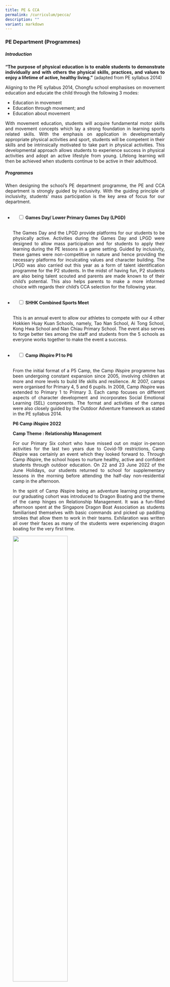 ```yaml
---
title: PE & CCA
permalink: /curriculum/pecca/
description: ""
variant: markdown
---
```

<h3><strong>PE Department (Programmes)</strong></h3>

<h5><strong>Introduction</strong></h5>

<p style="text-align:justify"><b>“The purpose of physical education is to enable students to demonstrate individually and with others the physical skills, practices, and values to enjoy a lifetime of active, healthy living.”</b> (adapted from PE syllabus 2014)</p>

<p style="text-align:justify">Aligning to the PE syllabus 2014, Chongfu school emphasises on movement education and educate the child through the following 3 modes:</p>

*   Education in movement
*   Education through movement; and
*   Education about movement

<p style="text-align:justify">With movement education, students will acquire fundamental motor skills and movement concepts which lay a strong foundation in learning sports related skills. With the emphasis on application in developmentally appropriate physical activities and sport, students will be competent in their skills and be intrinsically motivated to take part in physical activities. This developmental approach allows students to experience success in physical activities and adopt an active lifestyle from young. Lifelong learning will then be achieved when students continue to be active in their adulthood.</p>

<h5><strong>Programmes</strong></h5>

<p style="text-align:justify">When designing the school’s PE department programme, the PE and CCA department is strongly guided by inclusivity. With the guiding principle of inclusivity, students’ mass participation is the key area of focus for our department.</p>


<ul class="jekyllcodex_accordion">
&nbsp;&nbsp;<li>
&nbsp;&nbsp;&nbsp;&nbsp;<input type="checkbox" id="accordion1">
<label for="accordion1"><b>Games Day/ Lower Primary Games Day (LPGD)</b></label>
&nbsp;&nbsp;&nbsp;&nbsp;<div>
&nbsp;&nbsp;&nbsp;&nbsp;&nbsp;&nbsp;
<p style="text-align:justify">The Games Day and the LPGD provide platforms for our students to be physically active. Activities during the Games Day and LPGD were designed to allow mass participation and for students to apply their learning during the PE lessons in a game setting. Guided by inclusivity, these games were non-competitive in nature and hence providing the necessary platforms for inculcating values and character building. The LPGD was also carried out this year as a form of talent identification programme for the P2 students. In the midst of having fun, P2 students are also being talent scouted and parents are made known to of their child’s potential. This also helps parents to make a more informed choice with regards their child’s CCA selection for the following year.</p>
&nbsp;&nbsp;&nbsp;&nbsp;</div>
</li>
<li>
&nbsp;&nbsp;&nbsp;&nbsp;<input type="checkbox" id="accordion2">
<label for="accordion2"><b>SHHK Combined Sports Meet</b></label>
&nbsp;&nbsp;&nbsp;&nbsp;<div>
&nbsp;&nbsp;&nbsp;&nbsp;&nbsp;&nbsp;
<p style="text-align:justify">This is an annual event to allow our athletes to compete with our 4 other Hokkien Huay Kuan Schools, namely, Tao Nan School, Ai Tong School, Kong Hwa School and Nan Chiau Primary School. The event also serves to forge better ties among the staff and students from the 5 schools as everyone works&nbsp;together to make the event a success.</p>
&nbsp;&nbsp;&nbsp;&nbsp;</div>
</li>
<li>
&nbsp;&nbsp;&nbsp;&nbsp;<input type="checkbox" id="accordion3">
<label for="accordion3"><b>Camp iNspire P1 to P6</b></label>
&nbsp;&nbsp;&nbsp;&nbsp;<div>
&nbsp;&nbsp;&nbsp;&nbsp;&nbsp;&nbsp;
<p style="text-align:justify">From the initial format of a P5 Camp, the Camp iNspire programme has been undergoing constant expansion since 2005, involving children at more and more levels to build life skills and resilience. At 2007, camps were organised for Primary 4, 5 and 6 pupils. In 2008, Camp iNspire was extended to Primary 1 to Primary 3. Each camp focuses on different aspects of character development and incorporates Social Emotional Learning (SEL) components. The format and activities of the camps were also closely guided by the Outdoor Adventure framework as stated in the PE syllabus 2014.</p>

<p><b>P6 Camp iNspire 2022</b></p>

<p><b>Camp Theme : Relationship Management</b></p>

<p style="text-align:justify">For our Primary Six cohort who have missed out on major in-person activities for the last two years due to Covid-19 restrictions, Camp iNspire was certainly an event which they looked forward to. Through Camp iNspire, the school hopes to nurture healthy, active and confident students through outdoor education. On 22 and 23 June 2022 of the June Holidays, our students returned to school for supplementary lessons in the morning before attending the half-day non-residential camp in the afternoon.</p>

<p style="text-align:justify">In the spirit of Camp iNspire being an adventure learning programme, our graduating cohort was introduced to Dragon Boating and the theme of the camp hinges on Relationship Management. It was a fun-filled afternoon spent at the Singapore Dragon Boat Association as students familiarised themselves with basic commands and picked up paddling strokes that allow them to work in their teams. Exhilaration was written all over their faces as many of the students were experiencing dragon boating for the very first time.</p>
<img src="/images/CampInspire_2022_Pic1.jpg" style="width:60%">
<img src="/images/CampInspire_2022_Pic2.jpg" style="width:60%">
<img src="/images/CampInspire_2022_Pic5.jpg" style="width:60%">
<img src="/images/CampInspire_2022_Pic4.jpg" style="width:60%">
<img src="/images/CampInspire_2022_Pic3.jpg" style="width:60%">
&nbsp;&nbsp;&nbsp;&nbsp;</div>
</li>
<li>
&nbsp;&nbsp;&nbsp;&nbsp;<input type="checkbox" id="accordion4">
<label for="accordion4"><b>Chongfu Mass Run</b></label>
&nbsp;&nbsp;&nbsp;&nbsp;<div>
&nbsp;&nbsp;&nbsp;&nbsp;&nbsp;&nbsp;
<p style="text-align:justify">This annual event brings home to the students the message of the importance of living an active life. P4 to P6 pupils look forward to the event and start training early in the year in preparation for the run. This in turn helps to keep them fit and healthy.</p>
&nbsp;&nbsp;&nbsp;&nbsp;</div>
</li>
<li>
&nbsp;&nbsp;&nbsp;&nbsp;<input type="checkbox" id="accordion5">
<label for="accordion5"><b>Mass Customisation Programmes(MCP)</b></label>
&nbsp;&nbsp;&nbsp;&nbsp;<div>
&nbsp;&nbsp;&nbsp;&nbsp;&nbsp;&nbsp;
<p style="text-align:justify">As part of a strategic move to develop our niches in Aesthetics and Sports, Chongfu started MCP in 1999 to incorporate dance lessons as part of the PE curriculum in Primary 1. Today, MCP has evolved to numerous specialized programmes in areas of Aesthetics and Sports. Through the MCPs, students with strong potential are identified to join additional training to groom them further.</p>
&nbsp;&nbsp;&nbsp;&nbsp;</div>
</li>
<li>
&nbsp;&nbsp;&nbsp;&nbsp;<input type="checkbox" id="accordion6">
<label for="accordion6"><b>P3 SwimSafer Programme</b></label>
&nbsp;&nbsp;&nbsp;&nbsp;<div>
&nbsp;&nbsp;&nbsp;&nbsp;&nbsp;&nbsp;
<p style="text-align:justify">SwimSafer is a national water safety programme in Singapore introduced in July 2010 by the National Water Safety Council (NWSC), a council appointed by the then Ministry of Community, Youth and Sports (MCYS). In 2013, NWSC transferred full ownership of SwimSafer to Sport Singapore. The swimsafer programme consists of 6 progressive stages and caters to all students regardless of their swimming proficiency and is open up to all the P3 students.</p>
&nbsp;&nbsp;&nbsp;&nbsp;</div>
</li>
<li>
&nbsp;&nbsp;&nbsp;&nbsp;<input type="checkbox" id="accordion7">
<label for="accordion7"><b>Co-Curricular Activities</b></label>
&nbsp;&nbsp;&nbsp;&nbsp;<div>
&nbsp;&nbsp;&nbsp;&nbsp;&nbsp;&nbsp;
<p style="text-align:justify">These are the CCAs offered in Chongfu School.</p>
<style type="text/css">
.tg  {border-collapse:collapse;border-spacing:0;}
.tg td{border-color:black;border-style:solid;border-width:1px;font-family:Arial, sans-serif;font-size:14px;overflow:hidden;padding:10px 5px;word-break:normal;}
.tg th{border-color:black;border-style:solid;border-width:1px;font-family:Arial, sans-serif;font-size:14px;font-weight:normal;overflow:hidden;padding:10px 5px;word-break:normal;}
.tg .tg-0lax{text-align:left;vertical-align:top}
</style>

<table class="tg">
<thead>
<tr>
<th class="tg-0lax"><span style="font-weight:bold">Sports &amp; Games</span><br><br><span style="font-weight:400;font-style:normal">Table Tennis</span><br><span style="font-weight:400;font-style:normal">Wushu</span><br><span style="font-weight:400;font-style:normal">Track &amp; Field</span><br><span style="font-weight:400;font-style:normal">Floorball</span><br><span style="font-weight:400;font-style:normal">Fun and Fitness</span></th>
<th class="tg-0lax"><span style="font-weight:bold;font-style:normal">Performing Arts</span><br><br><span style="font-weight:400;font-style:normal">Modern Contemporary Dance</span><br><span style="font-weight:400;font-style:normal">Chinese Orchestra</span><br><span style="font-weight:400;font-style:normal">Festive Drums</span><br><span style="font-weight:400;font-style:normal">Malay Dance</span><br><span style="font-weight:400;font-style:normal">Guzheng</span></th>
</tr>
</thead>
<tbody>
<tr>
<td class="tg-0lax">
<span style="font-weight:bold;font-style:normal">Uniformed Groups</span>
<br><br>
<span style="font-weight:400;font-style:normal">Scouts</span>
<br>
<span style="font-weight:400;font-style:normal">Red Cross</span>
<br>
<span style="font-weight:400;font-style:normal">Brownies</span>
</td>
<td class="tg-0lax">
<span style="font-weight:bold;font-style:normal">Clubs and Society</span>
<br><br>
<span style="font-weight:400;font-style:normal">Art Club</span>
<br>
<span style="font-weight:400;font-style:normal">Environmental Club</span>
<br>
<span style="font-weight:400;font-style:normal">ICT Club</span>
<br>
<span style="font-weight:400;font-style:normal">English Club</span>
<br>
<span style="font-weight:400;font-style:normal">Chinese Club</span>
<br>
<span style="font-weight:400;font-style:normal">Prefectorial Board</span>
</td>
</tr>
</tbody>
</table>

<style type="text/css">
.tg  {border-collapse:collapse;border-spacing:0;}
.tg td{border-color:black;border-style:solid;border-width:1px;font-family:Arial, sans-serif;font-size:14px;
  overflow:hidden;padding:10px 5px;word-break:normal;}
.tg th{border-color:black;border-style:solid;border-width:1px;font-family:Arial, sans-serif;font-size:14px;
  font-weight:normal;overflow:hidden;padding:10px 5px;word-break:normal;}
.tg .tg-soxn{background-color:#FFF;color:#808080;font-weight:bold;text-align:left;vertical-align:top}
.tg .tg-dc8u{background-color:#CCC;color:#808080;font-weight:bold;text-align:left;vertical-align:top}
.tg .tg-lm9i{background-color:#FFF;color:#808080;text-align:left;vertical-align:top}
</style>

<table class="tg">
<thead>
  <tr>
    <th class="tg-dc8u"><span style="font-weight:bold">Sports</span></th>
    <th class="tg-dc8u"><span style="font-weight:bold">Days</span></th>
    <th class="tg-dc8u"><span style="font-weight:bold">Venue</span></th>
    <th class="tg-dc8u"><span style="font-weight:bold">Time</span></th>
    <th class="tg-dc8u"><span style="font-weight:bold">Remarks</span></th>
  </tr>
</thead>
<tbody>
<tr>
<td class="tg-lm9i">Table Tennis</td>
<td class="tg-lm9i">Monday, Tuesday and Friday</td>
<td class="tg-lm9i">TKKH Hall</td>
<td class="tg-soxn"><span style="font-weight:bold">Development Team:</span><br>1.45pm – 3.45pm (3hrs)<br>
<span style="color:#FFF">-----------------</span><br>
<span style="font-weight:bold">School Team:</span><br>1.45pm – 4.45pm (3hrs)
</td>
<td class="tg-soxn"><span style="font-weight:bold">Tuesdays</span> – P3 and P4 Development Team<br><br>
<span style="font-weight:bold">Fridays</span> – P5 and P6 Development Team<br>
<span style="font-weight:bold">Mondays, Tuesdays, Fridays</span> -<br>School team players</td>
</tr>
<tr>
<td class="tg-lm9i">Wushu</td>
<td class="tg-lm9i">Tuesday and Friday</td>
<td class="tg-lm9i">ISH</td>
<td class="tg-lm9i">1.45pm – 4.45pm (3hrs)</td>
<td class="tg-soxn"><span style="font-weight:bold">Non-school Team:</span><br>Tuesdays - 1.45pm - 3.45pm<br>
<span style="color:#FFF">-----------</span><br>
<span style="font-weight:bold">School Team:</span><br>Tuesdays and Fridays - 1.45pm - 4.45pm</td>
</tr>
<tr>
<td class="tg-lm9i">Athletics</td>
<td class="tg-lm9i">Tuesday and Friday</td>
<td class="tg-lm9i">New Block Assembly Area</td>
<td class="tg-lm9i">1.45pm – 3.45pm</td>
<td class="tg-soxn"><span style="font-weight:bold">Tuesdays</span> – P3 and P4<br><br><span style="font-weight:bold">Fridays</span> – P5 and P6</td>
</tr>
<tr>
<td class="tg-lm9i">Fun &amp; Fitness</td>
<td class="tg-lm9i">Friday</td>
<td class="tg-lm9i">Hall</td>
<td class="tg-lm9i">1.45pm – 3.45pm</td>
<td class="tg-lm9i"></td>
</tr>
<tr>
<td class="tg-lm9i">Floorball</td>
<td class="tg-lm9i">Tuesday and Friday</td>
<td class="tg-lm9i">Basketball Court</td>
<td class="tg-lm9i">1.45pm – 3.45pm</td>
<td class="tg-soxn"><span style="font-weight:bold">Tuesdays</span> – P3 and P4<br><br><span style="font-weight:bold">Fridays</span> – P5 and P6</td>
</tr>
<tr>
<td class="tg-dc8u"><span style="font-weight:bold">Aesthetics</span></td>
<td class="tg-dc8u"><span style="font-weight:bold">Days</span></td>
<td class="tg-dc8u"><span style="font-weight:bold">Venue</span></td>
<td class="tg-dc8u"><span style="font-weight:bold">Time</span></td>
<td class="tg-dc8u"><span style="font-weight:bold">Remarks</span></td>
</tr>
<tr>
<td class="tg-lm9i">Modern Contemporary Dance</td>
<td class="tg-lm9i">Tuesday and Friday</td>
<td class="tg-lm9i">PAL Rooms</td>
<td class="tg-lm9i">1.45pm – 3.45pm</td>
<td class="tg-soxn"><span style="font-weight:bold">Tuesdays</span> – P3 and P4<br><br><span style="font-weight:bold">Fridays</span> – P5 and P6</td>
</tr>
<tr>
<td class="tg-lm9i">Malay Dance</td>
<td class="tg-lm9i">Tuesday and Friday</td>
<td class="tg-lm9i">Dance Room</td>
<td class="tg-lm9i">1.45pm – 3.45pm</td>
<td class="tg-lm9i"></td>
</tr>
<tr>
<td class="tg-lm9i">Guzheng</td>
<td class="tg-lm9i">Tuesday and Friday</td>
<td class="tg-lm9i">Guzheng Room</td>
<td class="tg-lm9i">1.45pm – 3.45pm</td>
<td class="tg-soxn"><span style="font-weight:bold">Tuesdays</span> – P3 and P4<br><br><span style="font-weight:bold">Fridays</span> – P5 and P6</td>
</tr>
<tr>
<td class="tg-lm9i">Festive Drums</td>
<td class="tg-lm9i">Tuesday</td>
<td class="tg-lm9i">Music Room</td>
<td class="tg-lm9i">1.45pm – 3.45pm</td>
<td class="tg-lm9i"></td>
</tr>
<tr>
<td class="tg-lm9i">Chinese Orchestra</td>
<td class="tg-lm9i">Tuesday and Friday</td>
<td class="tg-lm9i">Various Rooms + Music Rooms + Resource Room</td>
<td class="tg-lm9i">1.45pm – 3.45pm</td>
<td class="tg-lm9i"></td>
</tr>
<tr>
<td class="tg-dc8u"><span style="font-weight:bold">Clubs</span></td>
 <td class="tg-dc8u"><span style="font-weight:bold">Days</span></td>
 <td class="tg-dc8u"><span style="font-weight:bold">Venue</span></td>
 <td class="tg-dc8u"><span style="font-weight:bold">Time</span></td>
 <td class="tg-dc8u"><span style="font-weight:bold">Remarks</span></td>
 </tr>
 <tr>
 <td class="tg-lm9i">Art Club</td>
 <td class="tg-lm9i">Tuesday and Friday</td>
 <td class="tg-lm9i">Art Rooms</td>
 <td class="tg-lm9i">1.45pm – 3.45pm</td>
 <td class="tg-soxn"><span style="font-weight:bold">Tuesdays</span> – P3 and P4<br><br><span style="font-weight:bold">Fridays</span> – P5 and P6</td>
 </tr>
 <tr>
 <td class="tg-lm9i">ICT Club</td>
 <td class="tg-lm9i">Tuesday and Friday</td>
 <td class="tg-lm9i">Computer Labs</td>
 <td class="tg-lm9i">1.45pm – 3.45pm</td>
 <td class="tg-soxn"><span style="font-weight:bold">Tuesdays</span> – P3 and P4<br><br><span style="font-weight:bold">Fridays</span> – P5 and P6</td>
</tr>
<tr>
<td class="tg-lm9i">Chinese Club</td>
<td class="tg-lm9i">Friday</td>
<td class="tg-lm9i">Chinese Room</td>
<td class="tg-lm9i">1.45pm – 3.45pm</td>
<td class="tg-lm9i"></td>
</tr>
<tr>
<td class="tg-lm9i">English Club</td>
<td class="tg-lm9i">Friday</td>
<td class="tg-lm9i">Classrooms</td>
<td class="tg-lm9i">1.45pm – 3.45pm</td>
<td class="tg-lm9i"></td>
</tr>
<tr>
<td class="tg-lm9i">Environmental Club</td>
<td class="tg-lm9i">Friday</td>
<td class="tg-lm9i">Classrooms</td>
<td class="tg-lm9i">1.45pm – 3.45pm</td>
<td class="tg-lm9i"></td>
</tr>
<tr>
<td class="tg-dc8u"><span style="font-weight:bold">Uniformed Groups</span></td>
<td class="tg-dc8u"><span style="font-weight:bold">Days</span></td>
<td class="tg-dc8u"><span style="font-weight:bold">Venue</span></td>
<td class="tg-dc8u"><span style="font-weight:bold">Time</span></td>
<td class="tg-dc8u"><span style="font-weight:bold">Remarks</span></td>
</tr>
<tr>
<td class="tg-lm9i">Scouts</td>
<td class="tg-lm9i">Tuesday and Friday</td>
<td class="tg-lm9i">Classrooms</td>
<td class="tg-lm9i">1.45pm – 3.45pm</td>
<td class="tg-soxn"><span style="font-weight:bold">Tuesdays</span> - P3 and P5<br><br><span style="font-weight:bold">Fridays</span> - P4 and P6</td>
</tr>
<tr>
<td class="tg-lm9i">Red Cross</td>
<td class="tg-lm9i">Tuesday and Friday</td>
<td class="tg-lm9i">Classrooms</td>
<td class="tg-lm9i">1.45pm – 3.45pm</td>
<td class="tg-soxn"><span style="font-weight:bold">Tuesdays</span> - P3 and P5<br><br><span style="font-weight:bold">Fridays</span> - P4 and P6</td>
</tr>
<tr>
<td class="tg-lm9i">Brownies</td>
<td class="tg-lm9i">Tuesday and Friday</td>
<td class="tg-lm9i">Classrooms</td>
<td class="tg-lm9i">1.45pm – 3.45pm</td>
<td class="tg-soxn"><span style="font-weight:bold">Tuesdays</span> - P3 and P5<br><br><span style="font-weight:bold">Fridays</span> - P4 and P6</td>
</tr>
</tbody>
</table>
&nbsp;&nbsp;&nbsp;&nbsp;</div>
</li>
</ul>

<h3><strong>CCA List</strong></h3>

<h4><strong>Uniformed Groups</strong></h4>
<a href="/cca-brownies/">
<img src="/images/Brownies-Main-Picture.jpg" style="width:50%"></a>
<center><a href="/cca-brownies">Brownies</a></center>

<a href="/cca-red-cross/">
<img src="/images/Red-Cross-Title-Image-225x300.jpg" style="width:50%"></a>
<center><a href="/cca-red-cross">Red Cross</a></center>

<a href="/cca-cub-scouts/">
<img src="/images/CubScouts_TitleImage.jpg" style="width:50%"></a>
<center><a href="/cca-cub-scouts/">Scouts</a></center>

<h3><strong>Performing Arts</strong></h3>
<br>
<a href="/cca-guzheng-ensemble/">
<img src="/images/Guzheng_TitleImage-1.jpg" style="width:50%"></a>
<center><a href="/cca-guzheng-ensemble/">Guzheng Ensemble</a></center>

<a href="/cca-festive-drums/">
<img src="/images/FestiveDrums_TitleImage-768x432.jpg" style="width:50%"></a>
<center><a href="/cca-festive-drums/">Festive Drums</a></center>

<a href="/cca-chinese-orchestra/">
<img src="/images/Chinese-Orchestra-Main-Picture-768x429.jpg" style="width:50%">
</a>
<p></p><center><a href="/cca-chinese-orchestra/">Chinese Orchestra</a></center><p></p>

<a href="/cca-modern-contemporary-dance/">
<img src="/images/Contemporary-Dance-Main-Picture-768x646.jpg" style="width:50%">
</a><center><a href="/cca-modern-contemporary-dance/"></a><a href="/cca-modern-contemporary-dance/">Modern Contemporary Dance</a></center>

<a href="/cca-malay-dance/">
<img src="/images/P6-2022-768x576.jpg" style="width:50%"></a>
<center><a href="/cca-malay-dance/">Malay Dance</a></center>

<h3><strong>Clubs &amp; Society</strong></h3>

<a href="/cca-english-club/">
<img src="/images/EnglishClub_TitlePicture-300x225.jpg" style="width:50%"></a>
<center><a href="/cca-english-club/">English Club</a></center>

<a href="/cca-chinese-club/">
<img src="/images/ChineseClub_TitlePicture-768x384.jpg" style="width:50%"></a>
<center><a href="/cca-chinese-club/">Chinese Club</a></center>

<a href="/cca-ict-club/">
<img src="/images/ICT_Club_TitlePicture-1.jpg" style="width:50%"></a>
<center><a href="/cca-ict-club/">ICT Club</a></center>

<a href="/cca-arts-club/">
<img src="/images/ArtClub_Picture1-1.jpg" style="width:50%"></a>
<center><a href="/cca-arts-club/">Art Club</a></center>

<a href="/cca-environmental-club/">
<img src="/images/EnvironmentalClub_TitlePicture.jpg" style="width:50%"></a>
<center><a href="/cca-environmental-club/">Environmental Club</a></center>


<h3><strong>Sports &amp; Games</strong></h3>

<a href="/cca-athletics-club/">
<img src="/images/Athletics_TitlePicture-768x576.jpg" style="width:50%"></a>
<center><a href="/cca-athletics-club/">Athletics Club</a></center>
<a href="/cca-wushu/">

<img src="/images/Wushu_TitleImage-1.jpg" style="width:50%"></a>
<center><a href="/cca-wushu/">Wushu</a></center>

<a href="/cca-floorball/">
<img src="/images/Floor-Ball-Main-Image-768x566.jpg" style="width:50%"></a>
<center><a href="/cca-floorball/">Floorball</a></center>

<a href="/cca-table-tennis/">
<img src="/images/Table-Tennis-Main-Picture-768x489.jpg" style="width:50%"></a>
<center><a href="/cca-table-tennis/">Table Tennis</a></center>

<a href="/cca-fun-and-fitness/">
<img src="/images/Fun-and-Fitness-Main-Picture-768x432.jpg" style="width:50%"></a>
<center><a href="/cca-fun-and-fitness/">Fun and Fitness</a></center>
